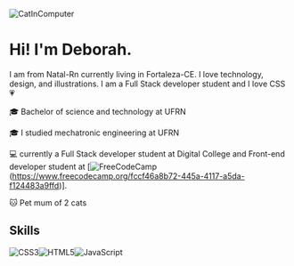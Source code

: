 

![CatInComputer](https://i.pinimg.com/originals/ab/dc/be/abdcbe5fdef8ee78bdc312cda2b67df6.gif)
# Hi! I'm Deborah.
I am from Natal-Rn currently living in Fortaleza-CE.
I love technology, design, and illustrations.
I am a Full Stack developer student and I love CSS :heartpulse: 

🎓 Bachelor of science and technology at UFRN 

🎓 I studied mechatronic engineering at UFRN 

:computer: currently a Full Stack developer student at Digital College and 
Front-end developer student at
[![FreeCodeCamp](https://img.shields.io/badge/Freecodecamp-%23123.svg?&style=for-the-badge&logo=freecodecamp&logoColor=green)(https://www.freecodecamp.org/fccf46a8b72-445a-4117-a5da-f124483a9ffd)].

:cat: Pet mum of 2 cats

## Skills 
![CSS3](https://img.shields.io/badge/css3-%231572B6.svg?style=for-the-badge&logo=css3&logoColor=white)![HTML5](https://img.shields.io/badge/html5-%23E34F26.svg?style=for-the-badge&logo=html5&logoColor=white)![JavaScript](https://img.shields.io/badge/javascript-%23323330.svg?style=for-the-badge&logo=javascript&logoColor=%23F7DF1E)

<!--
**Deborahhm/Deborahhm** is a ✨ _special_ ✨ repository because its `README.md` (this file) appears on your GitHub profile.

Here are some ideas to get you started:

- 🔭 I’m currently working on ...
- 🌱 I’m currently learning ...
- 👯 I’m looking to collaborate on ...
- 🤔 I’m looking for help with ...
- 💬 Ask me about ...
- 📫 How to reach me: ...
- 😄 Pronouns: ...
- ⚡ Fun fact: ...
-->
